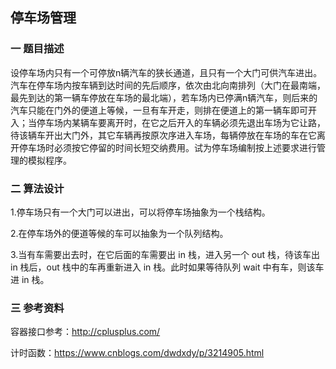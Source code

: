 ## 停车场管理



### 一 题目描述

设停车场内只有一个可停放n辆汽车的狭长通道，且只有一个大门可供汽车进出。汽车在停车场内按车辆到达时间的先后顺序，依次由北向南排列（大门在最南端，最先到达的第一辆车停放在车场的最北端），若车场内已停满n辆汽车，则后来的汽车只能在门外的便道上等候，一旦有车开走，则排在便道上的第一辆车即可开入；当停车场内某辆车要离开时，在它之后开入的车辆必须先退出车场为它让路，待该辆车开出大门外，其它车辆再按原次序进入车场，每辆停放在车场的车在它离开停车场时必须按它停留的时间长短交纳费用。试为停车场编制按上述要求进行管理的模拟程序。



### 二 算法设计

1.停车场只有一个大门可以进出，可以将停车场抽象为一个栈结构。

2.在停车场外的便道等候的车可以抽象为一个队列结构。

3.当有车需要出去时，在它后面的车需要出 in 栈，进入另一个 out 栈，待该车出 in 栈后，out 栈中的车再重新进入 in 栈。此时如果等待队列 wait 中有车，则该车进 in 栈。



### 三 参考资料

容器接口参考：http://cplusplus.com/

计时函数：https://www.cnblogs.com/dwdxdy/p/3214905.html